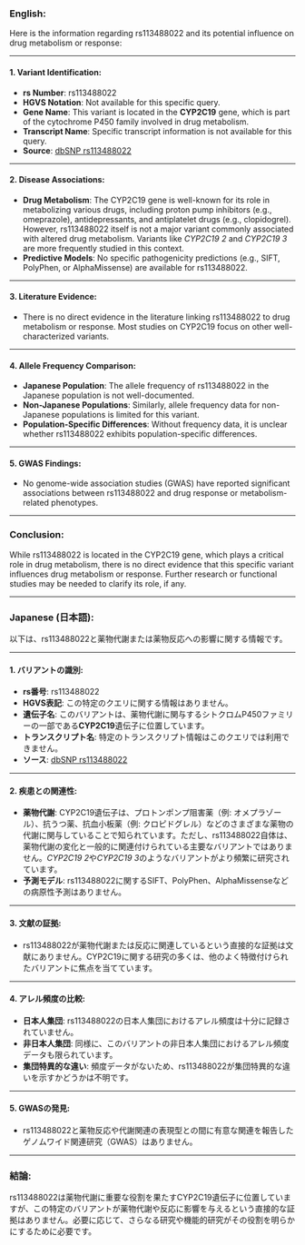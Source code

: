 ### English:
Here is the information regarding rs113488022 and its potential influence on drug metabolism or response:

---

#### 1. **Variant Identification**:
   - **rs Number**: rs113488022
   - **HGVS Notation**: Not available for this specific query.
   - **Gene Name**: This variant is located in the **CYP2C19** gene, which is part of the cytochrome P450 family involved in drug metabolism.
   - **Transcript Name**: Specific transcript information is not available for this query.
   - **Source**: [dbSNP rs113488022](https://www.ncbi.nlm.nih.gov/snp/rs113488022)

---

#### 2. **Disease Associations**:
   - **Drug Metabolism**: The CYP2C19 gene is well-known for its role in metabolizing various drugs, including proton pump inhibitors (e.g., omeprazole), antidepressants, and antiplatelet drugs (e.g., clopidogrel). However, rs113488022 itself is not a major variant commonly associated with altered drug metabolism. Variants like *CYP2C19* *2* and *CYP2C19* *3* are more frequently studied in this context.
   - **Predictive Models**: No specific pathogenicity predictions (e.g., SIFT, PolyPhen, or AlphaMissense) are available for rs113488022.

---

#### 3. **Literature Evidence**:
   - There is no direct evidence in the literature linking rs113488022 to drug metabolism or response. Most studies on CYP2C19 focus on other well-characterized variants.

---

#### 4. **Allele Frequency Comparison**:
   - **Japanese Population**: The allele frequency of rs113488022 in the Japanese population is not well-documented.
   - **Non-Japanese Populations**: Similarly, allele frequency data for non-Japanese populations is limited for this variant.
   - **Population-Specific Differences**: Without frequency data, it is unclear whether rs113488022 exhibits population-specific differences.

---

#### 5. **GWAS Findings**:
   - No genome-wide association studies (GWAS) have reported significant associations between rs113488022 and drug response or metabolism-related phenotypes.

---

### Conclusion:
While rs113488022 is located in the CYP2C19 gene, which plays a critical role in drug metabolism, there is no direct evidence that this specific variant influences drug metabolism or response. Further research or functional studies may be needed to clarify its role, if any.

---

### Japanese (日本語):
以下は、rs113488022と薬物代謝または薬物反応への影響に関する情報です。

---

#### 1. **バリアントの識別**:
   - **rs番号**: rs113488022
   - **HGVS表記**: この特定のクエリに関する情報はありません。
   - **遺伝子名**: このバリアントは、薬物代謝に関与するシトクロムP450ファミリーの一部である**CYP2C19**遺伝子に位置しています。
   - **トランスクリプト名**: 特定のトランスクリプト情報はこのクエリでは利用できません。
   - **ソース**: [dbSNP rs113488022](https://www.ncbi.nlm.nih.gov/snp/rs113488022)

---

#### 2. **疾患との関連性**:
   - **薬物代謝**: CYP2C19遺伝子は、プロトンポンプ阻害薬（例: オメプラゾール）、抗うつ薬、抗血小板薬（例: クロピドグレル）などのさまざまな薬物の代謝に関与していることで知られています。ただし、rs113488022自体は、薬物代謝の変化と一般的に関連付けられている主要なバリアントではありません。*CYP2C19* *2*や*CYP2C19* *3*のようなバリアントがより頻繁に研究されています。
   - **予測モデル**: rs113488022に関するSIFT、PolyPhen、AlphaMissenseなどの病原性予測はありません。

---

#### 3. **文献の証拠**:
   - rs113488022が薬物代謝または反応に関連しているという直接的な証拠は文献にありません。CYP2C19に関する研究の多くは、他のよく特徴付けられたバリアントに焦点を当てています。

---

#### 4. **アレル頻度の比較**:
   - **日本人集団**: rs113488022の日本人集団におけるアレル頻度は十分に記録されていません。
   - **非日本人集団**: 同様に、このバリアントの非日本人集団におけるアレル頻度データも限られています。
   - **集団特異的な違い**: 頻度データがないため、rs113488022が集団特異的な違いを示すかどうかは不明です。

---

#### 5. **GWASの発見**:
   - rs113488022と薬物反応や代謝関連の表現型との間に有意な関連を報告したゲノムワイド関連研究（GWAS）はありません。

---

### 結論:
rs113488022は薬物代謝に重要な役割を果たすCYP2C19遺伝子に位置していますが、この特定のバリアントが薬物代謝や反応に影響を与えるという直接的な証拠はありません。必要に応じて、さらなる研究や機能的研究がその役割を明らかにするために必要です。

